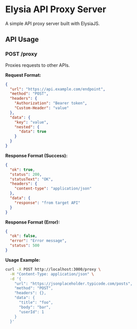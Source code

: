 # Elysia API Proxy Server

A simple API proxy server built with ElysiaJS.

## API Usage

### POST /proxy

Proxies requests to other APIs.

**Request Format:**

```json
{
  "url": "https://api.example.com/endpoint",
  "method": "POST",
  "headers": {
    "Authorization": "Bearer token",
    "Custom-Header": "value"
  },
  "data": {
    "key": "value",
    "nested": {
      "data": true
    }
  }
}
```

**Response Format (Success):**

```json
{
  "ok": true,
  "status": 200,
  "statusText": "OK",
  "headers": {
    "content-type": "application/json"
  },
  "data": {
    "response": "from target API"
  }
}
```

**Response Format (Error):**

```json
{
  "ok": false,
  "error": "Error message",
  "status": 500
}
```

**Usage Example:**

```bash
curl -X POST http://localhost:3000/proxy \
  -H "Content-Type: application/json" \
  -d '{
    "url": "https://jsonplaceholder.typicode.com/posts",
    "method": "POST",
    "headers": {},
    "data": {
      "title": "foo",
      "body": "bar",
      "userId": 1
    }
  }'
```
